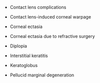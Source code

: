 - Contact lens complications

- Contact lens-induced corneal warpage

- Corneal ectasia

- Corneal ectasia due to refractive surgery

- Diplopia

- Interstitial keratitis

- Keratoglobus

- Pellucid marginal degeneration